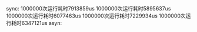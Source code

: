 sync:
1000000次运行耗时7913859us
1000000次运行耗时5895637us
1000000次运行耗时6077463us
1000000次运行耗时7229934us
1000000次运行耗时6347121us
asyn:
